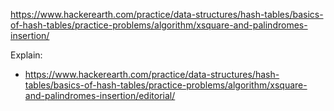 https://www.hackerearth.com/practice/data-structures/hash-tables/basics-of-hash-tables/practice-problems/algorithm/xsquare-and-palindromes-insertion/

Explain:

- https://www.hackerearth.com/practice/data-structures/hash-tables/basics-of-hash-tables/practice-problems/algorithm/xsquare-and-palindromes-insertion/editorial/
